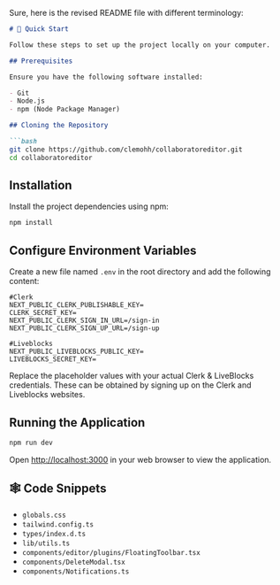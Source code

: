 Sure, here is the revised README file with different terminology:

```markdown
# 🤸 Quick Start

Follow these steps to set up the project locally on your computer.

## Prerequisites

Ensure you have the following software installed:

- Git
- Node.js
- npm (Node Package Manager)

## Cloning the Repository

```bash
git clone https://github.com/clemohh/collaboratoreditor.git
cd collaboratoreditor
```

## Installation

Install the project dependencies using npm:

```bash
npm install
```

## Configure Environment Variables

Create a new file named `.env` in the root directory and add the following content:

```env
#Clerk
NEXT_PUBLIC_CLERK_PUBLISHABLE_KEY=
CLERK_SECRET_KEY=
NEXT_PUBLIC_CLERK_SIGN_IN_URL=/sign-in
NEXT_PUBLIC_CLERK_SIGN_UP_URL=/sign-up

#Liveblocks
NEXT_PUBLIC_LIVEBLOCKS_PUBLIC_KEY=
LIVEBLOCKS_SECRET_KEY=
```

Replace the placeholder values with your actual Clerk & LiveBlocks credentials. These can be obtained by signing up on the Clerk and Liveblocks websites.

## Running the Application

```bash
npm run dev
```

Open [http://localhost:3000](http://localhost:3000) in your web browser to view the application.

## 🕸️ Code Snippets

- `globals.css`
- `tailwind.config.ts`
- `types/index.d.ts`
- `lib/utils.ts`
- `components/editor/plugins/FloatingToolbar.tsx`
- `components/DeleteModal.tsx`
- `components/Notifications.ts`
```


